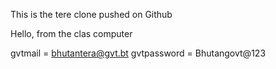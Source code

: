 This is the tere clone pushed on Github

Hello, from the clas computer

gvtmail = bhutantera@gvt.bt
gvtpassword = Bhutangovt@123
